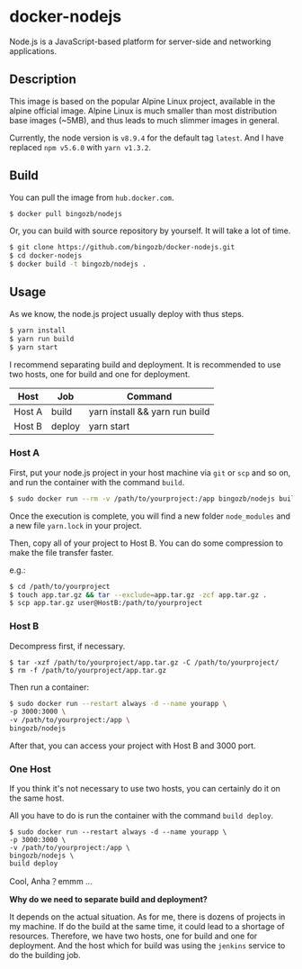 # docker-nodejs

Node.js is a JavaScript-based platform for server-side and networking applications.

## Description

This image is based on the popular Alpine Linux project, available in the alpine official image. Alpine Linux is much smaller than most distribution base images (~5MB), and thus leads to much slimmer images in general.

Currently, the node version is `v8.9.4` for the default tag `latest`. And I have replaced `npm v5.6.0` with `yarn v1.3.2`.

## Build

You can pull the image from `hub.docker.com`.

```sh
$ docker pull bingozb/nodejs
```

Or, you can build with source repository by yourself. It will take a lot of time.

```sh
$ git clone https://github.com/bingozb/docker-nodejs.git
$ cd docker-nodejs
$ docker build -t bingozb/nodejs .
```

## Usage

As we know, the node.js project usually deploy with thus steps.

```sh
$ yarn install
$ yarn run build
$ yarn start
```

I recommend separating build and deployment. It is recommended to use two hosts, one for build and one for deployment.

| Host | Job | Command |
| --- | --- | --- |
| Host A | build | yarn install && yarn run build |
| Host B | deploy | yarn start |

### Host A

First, put your node.js project in your host machine via `git` or `scp` and so on, and run the container with the command `build`.

```sh
$ sudo docker run --rm -v /path/to/yourproject:/app bingozb/nodejs build
```

Once the execution is complete, you will find a new folder `node_modules` and a new file `yarn.lock` in your project.

Then, copy all of your project to Host B. You can do some compression to make the file transfer faster.

e.g.:

```sh
$ cd /path/to/yourproject
$ touch app.tar.gz && tar --exclude=app.tar.gz -zcf app.tar.gz .
$ scp app.tar.gz user@HostB:/path/to/yourproject
```

### Host B

Decompress first, if necessary.

```
$ tar -xzf /path/to/yourproject/app.tar.gz -C /path/to/yourproject/ 
$ rm -f /path/to/yourproject/app.tar.gz
```

Then run a container:

```sh
$ sudo docker run --restart always -d --name yourapp \
-p 3000:3000 \
-v /path/to/yourproject:/app \
bingozb/nodejs
```

After that, you can access your project with Host B and 3000 port.

### One Host

If you think it's not necessary to use two hosts, you can certainly do it on the same host.

All you have to do is run the container with the command `build deploy`.

```
$ sudo docker run --restart always -d --name yourapp \
-p 3000:3000 \
-v /path/to/yourproject:/app \
bingozb/nodejs \
build deploy
```

Cool, Anha？emmm ...

**Why do we need to separate build and deployment?**

It depends on the actual situation. As for me, there is dozens of projects in my machine. If do the build at the same time, it could lead to a shortage of resources. Therefore, we have two hosts, one for build and one for deployment. And the host which for build was using the `jenkins` service to do the building job.

